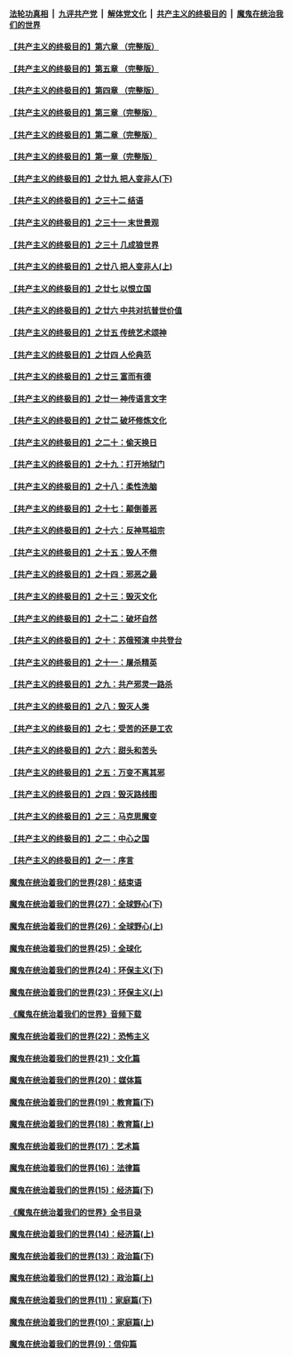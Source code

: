 

####  [法轮功真相](../../../../basic/blob/master/README.md?t=04111201) &nbsp;|&nbsp; [九评共产党](../../../../9ping.md/blob/master/README.md?t=04111201) &nbsp;|&nbsp; [解体党文化](../../../../jtdwh.md/blob/master/README.md?t=04111201)  &nbsp;|&nbsp; [共产主义的终极目的](../../../../gczydzjmd.md/blob/master/README.md?t=04111201) &nbsp;|&nbsp; [魔鬼在统治我们的世界](../../../../mgztzwmdsj.md/blob/master/README.md?t=04111201) 

#### [【共产主义的终极目的】第六章 （完整版）](../pages/nsc422/n11428913.md?t=04111201) 

#### [【共产主义的终极目的】第五章 （完整版）](../pages/nsc422/n11428912.md?t=04111201) 

#### [【共产主义的终极目的】第四章 （完整版）](../pages/nsc422/n11428907.md?t=04111201) 

#### [【共产主义的终极目的】第三章（完整版）](../pages/nsc422/n11428848.md?t=04111201) 

#### [【共产主义的终极目的】第二章（完整版）](../pages/nsc422/n11428831.md?t=04111201) 

#### [【共产主义的终极目的】第一章（完整版）](../pages/nsc422/n11417651.md?t=04111201) 

#### [【共产主义的终极目的】之廿九 把人变非人(下)](../pages/nsc422/n11344140.md?t=04111201) 

#### [【共产主义的终极目的】之三十二 结语](../pages/nsc422/n11360535.md?t=04111201) 

#### [【共产主义的终极目的】之三十一 末世景观](../pages/nsc422/n11351129.md?t=04111201) 

#### [【共产主义的终极目的】之三十 几成狼世界](../pages/nsc422/n11348280.md?t=04111201) 

#### [【共产主义的终极目的】之廿八 把人变非人(上)](../pages/nsc422/n11340492.md?t=04111201) 

#### [【共产主义的终极目的】之廿七 以恨立国](../pages/nsc422/n11336944.md?t=04111201) 

#### [【共产主义的终极目的】之廿六 中共对抗普世价值](../pages/nsc422/n11324785.md?t=04111201) 

#### [【共产主义的终极目的】之廿五 传统艺术颂神](../pages/nsc422/n11296396.md?t=04111201) 

#### [【共产主义的终极目的】之廿四 人伦典范](../pages/nsc422/n11296397.md?t=04111201) 

#### [【共产主义的终极目的】之廿三 富而有德](../pages/nsc422/n11283598.md?t=04111201) 

#### [【共产主义的终极目的】之廿一 神传语言文字](../pages/nsc422/n11263265.md?t=04111201) 

#### [【共产主义的终极目的】之廿二 破坏修炼文化](../pages/nsc422/n11245728.md?t=04111201) 

#### [【共产主义的终极目的】之二十：偷天换日](../pages/nsc422/n11238846.md?t=04111201) 

#### [【共产主义的终极目的】之十九：打开地狱门](../pages/nsc422/n11206376.md?t=04111201) 

#### [【共产主义的终极目的】之十八：柔性洗脑](../pages/nsc422/n11199994.md?t=04111201) 

#### [【共产主义的终极目的】之十七：颠倒善恶](../pages/nsc422/n11179782.md?t=04111201) 

#### [【共产主义的终极目的】之十六：反神骂祖宗](../pages/nsc422/n11166798.md?t=04111201) 

#### [【共产主义的终极目的】之十五：毁人不倦](../pages/nsc422/n11166792.md?t=04111201) 

#### [【共产主义的终极目的】之十四：邪恶之最](../pages/nsc422/n11150249.md?t=04111201) 

#### [【共产主义的终极目的】之十三：毁灭文化](../pages/nsc422/n11135227.md?t=04111201) 

#### [【共产主义的终极目的】之十二：破坏自然](../pages/nsc422/n11135214.md?t=04111201) 

#### [【共产主义的终极目的】之十：苏俄预演 中共登台](../pages/nsc422/n11118424.md?t=04111201) 

#### [【共产主义的终极目的】之十一：屠杀精英](../pages/nsc422/n11118442.md?t=04111201) 

#### [【共产主义的终极目的】之九：共产邪灵一路杀](../pages/nsc422/n11114139.md?t=04111201) 

#### [【共产主义的终极目的】之八：毁灭人类](../pages/nsc422/n11108503.md?t=04111201) 

#### [【共产主义的终极目的】之七：受苦的还是工农](../pages/nsc422/n11101809.md?t=04111201) 

#### [【共产主义的终极目的】之六：甜头和苦头](../pages/nsc422/n11096971.md?t=04111201) 

#### [【共产主义的终极目的】之五：万变不离其邪](../pages/nsc422/n11091285.md?t=04111201) 

#### [【共产主义的终极目的】之四：毁灭路线图](../pages/nsc422/n11086284.md?t=04111201) 

#### [【共产主义的终极目的】之三：马克思魔变](../pages/nsc422/n11061941.md?t=04111201) 

#### [【共产主义的终极目的】之二：中心之国](../pages/nsc422/n11047728.md?t=04111201) 

#### [【共产主义的终极目的】之一：序言](../pages/nsc422/n11086077.md?t=04111201) 

#### [魔鬼在统治着我们的世界(28)：结束语](../pages/nsc422/n10936246.md?t=04111201) 

#### [魔鬼在统治着我们的世界(27)：全球野心(下)](../pages/nsc422/n10928319.md?t=04111201) 

#### [魔鬼在统治着我们的世界(26)：全球野心(上)](../pages/nsc422/n10900318.md?t=04111201) 

#### [魔鬼在统治着我们的世界(25)：全球化](../pages/nsc422/n10788205.md?t=04111201) 

#### [魔鬼在统治着我们的世界(24)：环保主义(下)](../pages/nsc422/n10695307.md?t=04111201) 

#### [魔鬼在统治着我们的世界(23)：环保主义(上)](../pages/nsc422/n10688613.md?t=04111201) 

#### [《魔鬼在统治着我们的世界》音频下载](../pages/nsc422/n10635553.md?t=04111201) 

#### [魔鬼在统治着我们的世界(22)：恐怖主义](../pages/nsc422/n10614727.md?t=04111201) 

#### [魔鬼在统治着我们的世界(21)：文化篇](../pages/nsc422/n10597706.md?t=04111201) 

#### [魔鬼在统治着我们的世界(20)：媒体篇](../pages/nsc422/n10586579.md?t=04111201) 

#### [魔鬼在统治着我们的世界(19)：教育篇(下)](../pages/nsc422/n10564808.md?t=04111201) 

#### [魔鬼在统治着我们的世界(18)：教育篇(上)](../pages/nsc422/n10526970.md?t=04111201) 

#### [魔鬼在统治着我们的世界(17)：艺术篇](../pages/nsc422/n10499093.md?t=04111201) 

#### [魔鬼在统治着我们的世界(16)：法律篇](../pages/nsc422/n10485969.md?t=04111201) 

#### [魔鬼在统治着我们的世界(15)：经济篇(下)](../pages/nsc422/n10469975.md?t=04111201) 

#### [《魔鬼在统治着我们的世界》全书目录](../pages/nsc422/n10464261.md?t=04111201) 

#### [魔鬼在统治着我们的世界(14)：经济篇(上)](../pages/nsc422/n10457370.md?t=04111201) 

#### [魔鬼在统治着我们的世界(13)：政治篇(下)](../pages/nsc422/n10448270.md?t=04111201) 

#### [魔鬼在统治着我们的世界(12)：政治篇(上)](../pages/nsc422/n10444576.md?t=04111201) 

#### [魔鬼在统治着我们的世界(11)：家庭篇(下)](../pages/nsc422/n10440961.md?t=04111201) 

#### [魔鬼在统治着我们的世界(10)：家庭篇(上)](../pages/nsc422/n10435448.md?t=04111201) 

#### [魔鬼在统治着我们的世界(9)：信仰篇](../pages/nsc422/n10432159.md?t=04111201) 

